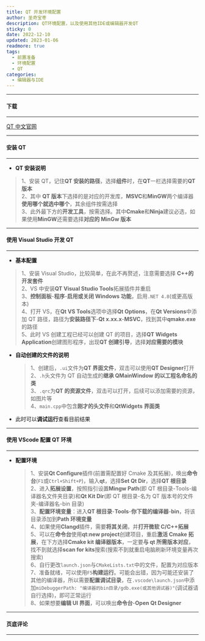 ```yaml
---
title: QT 开发环境配置
author: 圣奇宝枣
description: QT环境配置，以及使用其他IDE或编辑器开发QT
sticky: 0
date: 2022-12-10
updated: 2023-01-06
readmore: true
tags:
  - 前置准备
  - 环境配置
  - QT
categories:
  - 编辑器与IDE
---
```


---

#### **下载**

---

[QT 中文官网](https://www.qt.io/zh-cn/)

---

#### **安装 QT**

---

- **QT 安装说明**

> 1、安装 QT，记住**QT 安装的路径**，选择**组件**时，在**QT**一栏选择需要的**QT 版本**  
> 2、其中 **QT 版本**下选择的是对应的开发库，**MSVC**和**MinGW**两个编译器**使用哪个就选中哪个**，其余组件按需选择  
> 3、此外最下方的**开发工具**，按需选择。其中**Cmake**和**Ninja**建议必选，如果使用**MinGW**还需要选择**对应的 MinGw 版本**

<!-- more -->

---

#### **使用 Visual Studio 开发 QT**

---

- **基本配置**

> 1、安装 Visual Studio，比较简单，在此不再赘述，注意需要选择 **C++的开发套件**  
> 2、VS 中安装**QT Visual Studio Tools**拓展插件并重启  
> 3、**控制面板**-**程序**-**启用或关闭 Windows 功能**，启用`.NET 4.8`(或更高版本)  
> 4、打开 VS，在**Qt VS Tools**选项中选择**Qt Options**，在**Qt Versions**中添加 QT 路径，路径为**安装路径下**-**Qt x.xx.x**-**MSVC**，找到其中**qmake.exe**的路径  
> 5、此时 VS 创建工程已经可以创建 QT 的项目，选择**QT Widgets Application**创建图形程序，出现**QT 创建引导**，选择**对应需要的模块**

- **自动创建的文件的说明**

  > 1、创建后，`.ui`文件为**QT 界面文件**，双击可以使用**QT Designer**打开  
  > 2、`.h`头文件为 QT 自动生成的**继承 QMainWindow 的以工程名命名的类**  
  > 3、`.qrc`为**QT 的资源文件**，双击可以打开，后续可以添加需要的资源，如图片等  
  > 4、`main.cpp`中包含**刚才的头文件**和**QtWidgets 界面类**

- 此时可以**调试运行**查看目前结果

---

#### **使用 VScode 配置 QT 环境**

---

- **配置环境**

  > 1、安装**Qt Configure**插件(前置需配置好 Cmake 及其拓展)，唤出**命令台**(`F1`或`Ctrl+Shift+P`)，输入**qt**，选择**Set Qt Dir**，选择**QT 根目录**  
  > 2、进入**拓展设置**，按照指引设置**Mingw Path**(即 QT 根目录-Tools-编译器名文件夹目录)和**Qt Kit Dir**(即 QT 根目录-名为 QT 版本号的文件夹-编译器名-bin 目录)  
  > 3、**配置环境变量**：进入**QT 根目录**-**Tools**-**你下载的编译器**-**bin**，将该目录添加到**Path 环境变量**  
  > 4、如果使用**Clangd**插件，需要**将其关闭**，并**打开微软 C/C++拓展**  
  > 5、可以在**命令台**使用**qt:new project**创建项目，重启**激活 Cmake 拓展**，在下方选择**Cmake kit 编译器版本**，一定要**与 qt 所需版本对应**，找不到就选择**scan for kits**搜索(搜索不到就重启电脑刷新环境变量再次搜索)  
  > 6、自行更改`launch.json`与`CMakeLists.txt`中的文件，配置为对应版本  
  > 7、准备就绪，可以使用`F5`**构建运行**。可能会出错，因为可能还安装了其他的编译器，所以需要**配置调试目录**，在`.vscode\launch.json`中添加`miDebuggerPath: "编译器的bin目录/gdb.exe(或其他调试器)"`(调试器请自行选择)，即可正常运行  
  > 8、如果想要**编辑 UI 界面**，可以唤出**命令台**-**Open Qt Designer**

---

#### **页底评论**

---
